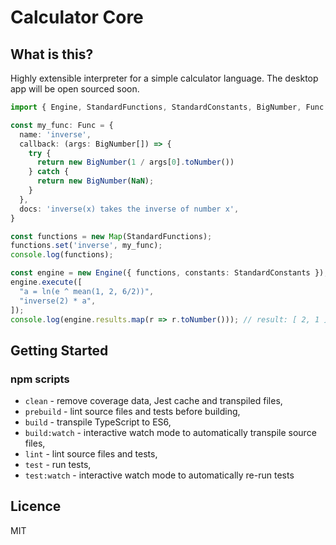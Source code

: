 # Calculator Core

## What is this?
Highly extensible interpreter for a simple calculator language. The desktop app will be open sourced soon.
```ts
import { Engine, StandardFunctions, StandardConstants, BigNumber, Func } from ".";

const my_func: Func = {
  name: 'inverse',
  callback: (args: BigNumber[]) => {
    try {
      return new BigNumber(1 / args[0].toNumber())
    } catch {
      return new BigNumber(NaN);
    }
  },
  docs: 'inverse(x) takes the inverse of number x',
}

const functions = new Map(StandardFunctions);
functions.set('inverse', my_func);
console.log(functions);

const engine = new Engine({ functions, constants: StandardConstants });
engine.execute([
  "a = ln(e ^ mean(1, 2, 6/2))",
  "inverse(2) * a",
]);
console.log(engine.results.map(r => r.toNumber())); // result: [ 2, 1 ]
```

## Getting Started
### npm scripts
- `clean` - remove coverage data, Jest cache and transpiled files,
- `prebuild` - lint source files and tests before building,
- `build` - transpile TypeScript to ES6,
- `build:watch` - interactive watch mode to automatically transpile source files,
- `lint` - lint source files and tests,
- `test` - run tests,
- `test:watch` - interactive watch mode to automatically re-run tests

## Licence
MIT